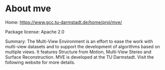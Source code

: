 About mve
=========

Home: https://www.gcc.tu-darmstadt.de/home/proj/mve/

Package license: Apache 2.0

Summary: The Multi-View Environment is an effort to ease the work with multi-view datasets and to support the development of algorithms based on multiple views. It features Structure from Motion, Multi-View Stereo and Surface Reconstruction. MVE is developed at the TU Darmstadt. Visit the following website for more details.
